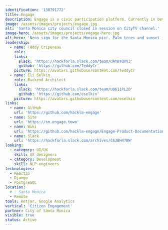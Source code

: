 ```yaml
---
identification: '138791772'
title: Engage
description: Engage is a civic participation platform. Currently in beta, Engage makes it easier for residents of Santa Monica, CA to offer their feedback on policy issues that City Council is considering. Engage aims to increase access for community stakeholders who are unable to attend public meetings or may otherwise feel unheard by their local government.
image: /assets/images/projects/engage.jpg
alt: 'Santa Monica city council closed in session on CityTV channel.'
image-hero: /assets/images/projects/engage-hero.jpg
alt-hero: 'Neon sign for the Santa Monica pier. Palm trees and sunset in the background.'
leadership:
  - name: Teddy Cripeneau
    role:
    links:
      slack: 'https://hackforla.slack.com/team/UAYBYQVV3'
      github: 'https://github.com/TeddyCr'
    picture: https://avatars.githubusercontent.com/TeddyCr
  - name: Eli Selkin
    role: Backend Architect
    links:
      slack: 'https://hackforla.slack.com/team/U0611PL2D'
      github: 'https://github.com/eselkin'
    picture: https://avatars.githubusercontent.com/eselkin
links:
  - name: GitHub
    url: 'https://github.com/hackla-engage'
  - name: Site
    url: 'https://sm.engage.town'
  - name: Wiki
    url: 'https://github.com/hackla-engage/Engage-Product-Documentation/wiki'
  - name: Slack
    url: 'https://hackforla.slack.com/archives/C6JBH478W'
looking:
  - category: UI/UX
    skill: UX designers
  - category: Development
    skill: NLP engineers
technologies:
  - ReactJS
  - Django
  - PostgreSQL
location:
  # - Santa Monica
  - Remote
tools: Hotjar, Google Analytics
vertical: 'Citizen Engagement'
partner: City of Santa Monica
visible: true
status: Active
---
```

